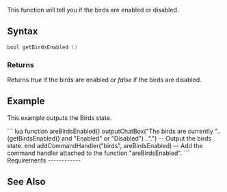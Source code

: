 This function will tell you if the birds are enabled or disabled.

Syntax
------

``` lua
bool getBirdsEnabled ()
```

### Returns

Returns *true* if the birds are enabled or *false* if the birds are disabled.

Example
-------

This example outputs the Birds state.

<section name="Client" class="client" show="true">
``` lua
function areBirdsEnabled()
    outputChatBox("The birds are currently ".. (getBirdsEnabled() and "Enabled" or "Disabled") ..".") -- Output the birds state.
end
addCommandHandler("birds", areBirdsEnabled) -- Add the command handler attached to the function "areBirdsEnabled".
```

</section>
Requirements
------------

See Also
--------
